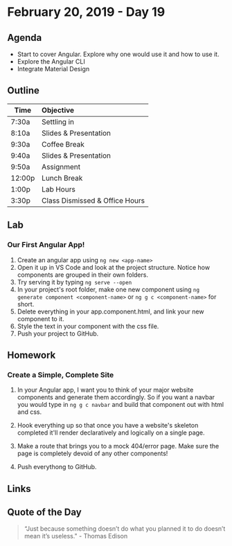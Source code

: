 # February 20, 2019 - Day 19


## Agenda
- Start to cover Angular. Explore why one would use it and how to use it. 
- Explore the Angular CLI
- Integrate Material Design  
## Outline

| Time   | Objective                        |
| -------|:---------------------------------|
| 7:30a  | Settling in                      |
| 8:10a  | Slides & Presentation            |
| 9:30a  | Coffee Break                     |
| 9:40a  | Slides & Presentation            |
| 9:50a  | Assignment                       |
| 12:00p | Lunch Break                      |
| 1:00p  | Lab Hours                        |
| 3:30p  | Class Dismissed & Office Hours   |


## Lab

### Our First Angular App! 

1. Create an angular app using `ng new <app-name>`
2. Open it up in VS Code and look at the project structure. Notice how components are grouped in their own folders. 
3. Try serving it by typing `ng serve --open`
4. In your project's root folder, make one new component using `ng generate component <component-name>` or `ng g c <component-name>` for short.
5. Delete everything in your app.component.html, and link your new component to it. 
6. Style the text in your component with the css file. 
7. Push your project to GitHub.  

## Homework

### Create a Simple, Complete Site

1. In your Angular app, I want you to think of your major website components and generate them accordingly. So if you want a navbar you would type in `ng g c navbar` and build that component out with html and css.

2. Hook everything up so that once you have a website's skeleton completed it'll render declaratively and logically on a single page.

3. Make a route that brings you to a mock 404/error page. Make sure the page is completely devoid of any other components!

4. Push everythong to GitHub. 


## Links

## Quote of the Day 
>“Just because something doesn’t do what you planned it to do doesn’t mean it’s useless." - Thomas Edison 
